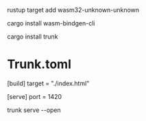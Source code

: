 rustup target add wasm32-unknown-unknown

cargo install wasm-bindgen-cli

cargo install trunk


# Trunk.toml
[build]
target = "./index.html"

[serve]
port = 1420


trunk serve --open
